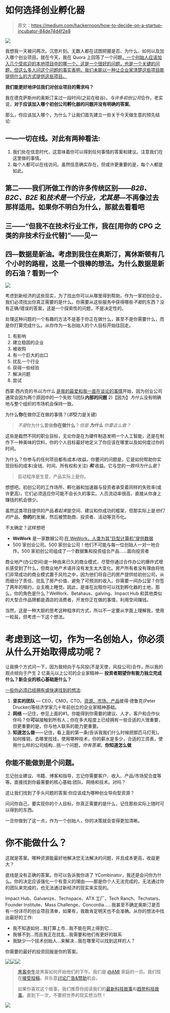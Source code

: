 # 如何选择创业孵化器

> 原文：<https://medium.com/hackernoon/how-to-decide-on-a-startup-incubator-84de74d4f2e8>

![](img/7094976ef9dc3b34a5e796d1e08ebd32.png)

我想我一天被问两次。沉思片刻。无数人都在试图把握是否、为什么、如何以及加入哪个创业项目。就在今天，我在 Quora 上回答了一个问题[，一个创始人应该加入几个受欢迎的本地项目中的哪一个。这是一个很好的问题，也是一个关键的问题，但这么多人问这个问题的事实表明，我们未能以一种让企业家清楚这些项目能提供什么的方式提供这些项目。](https://www.quora.com/profile/Paul-OBrien-1)

**我们能更好地评估我们对创业项目的需求吗？**

我在德克萨斯州的奥斯汀呆过一段时间(之前在硅谷)，*与许多初创公司*合作，老实说，**对于应该加入哪个初创公司孵化器的问题并没有明确的答案**。

那么，你应该加入哪个，为什么？让我们首先建立一些关于今天做生意的预先结论:

## **一—一切在线**。对此有两种看法:

1.  我们处在信息时代，这意味着你可以得到任何事情的答案和建议。注意我们在这里做的事情。
2.  每个人都可以在线访问。虽然信息确实存在，但或许更重要的是，每个人都是如此。

## 第二——我们所做工作的许多传统区别——*B2B、B2C、B2E* 和*技术是一个行业，尤其是*—不再像过去那样适用。如果你不明白为什么，那就去看看吧

## 三——“但我不在技术行业工作，我在[用你的 CPG 之类的非技术行业代替]”——见一

## **四—数据是新油**。考虑到我住在奥斯汀，离休斯顿有几个小时的路程，这是一个很棒的想法。为什么数据是新的石油？看到一个

![](img/34a81117c9c62bd911466f85a688666d.png)

考虑到新经济的这些现实，为了找出你可以从哪里得到帮助，作为一家初创企业，我们必须找出你真正需要的是什么。你需要从这些服务中获得哪些*不能*的东西？没有正确/错误的答案，这是一个探索性的问题，不是决定性的。

处理这种问题的一个有趣的方法不是基于你正在做什么，甚至不是你需要什么，而是你打算完成什么。从你作为一名创始人的个人目标开始往回走。

1.  有影响
2.  建立稳固的企业
3.  被收购
4.  有一个巨大的出口
5.  扰乱一个行业
6.  获得一些经验
7.  解决问题
8.  尝试

西蒙·西内克的书*以为什么* [是我的最爱和我一直在谈论的事情](https://seobrien.com/perfect-startup-pitch)开始，因为创业公司通常会因为两个原因中的一个失败:1)团队**内部的问题** 2)【因为】*为什么*没有明确地与整个组织的市场机会保持一致。

为什么**你**在做你正在做的事情？(*即*受力是关键)

> *不是*你为什么要做**你在做什么**？*但是* ***为什么*** *你要这么做？*

这些是截然不同的职业目标，无论你是在为硬件制造发明一个人工智能，还是在制作下一种美味的饮料，你的个人目标最好地定义了你应该在哪里以及如何度过你的时间。

为什么？你参与的任何项目都有成本/收益。你要问的问题是，它是如何帮助你实现目标的成本(金钱、时间、所有权和关注) ***和*** 收益。它与您的*一致吗为什么是*？

> 启动程序是生意，产品实际上是你。

想想吧。初创公司的工作场所、孵化器和加速器与投资者承受着同样的失败率(或许更高)，它们必须适应你可能不会长久的事实。人员流动率很高，直接从你身上赚钱的机会很少。

虽然这类项目提供的产品*看起来*是空间、建议和你成功的框架，但那实际上是*他们的*产品、**你的**的发展，然后被赞助商、投资者、活动等货币化。

不太确定？这样想吧

*   **WeWork** 是一家数据公司:[在 WeWork，人类为其“巨型计算机”提供数据](https://www.fastcompany.com/3062701/at-wework-humans-supply-data-for-its-giant-computers)
*   500 家创业公司。500 家创业公司！他们不可能与每一位创始人一对一地合作。500 家初创公司组成了一个数据集和投资组合产品……面向投资者

商业地产(办公空间)是一种由来已久的商业模式，尽管你通过合作办公的爆炸式增长感受到了什么，但商业地产术语并没有发生太大变化。房产所有者没有理由将他们非常成功的商业模式置于风险之中，因为他们将自己的房产提供给初创公司，从而细分了责任、扰乱了房产价值、避免了可预测的收入。你需要一间办公室？你签了两年的租约，业主晚上睡觉。因此，是谁在出租你可以找到孵化器的土地，那么，你的角色是什么？WeWork、Betahaus、galving、Impact Hub 和其他类似的大型合作品牌都是酒店的消费者，开发你正在做的事情，利用空间赚钱。

当然，这是一种大胆的思考这种程序的方式，所以不一定要从字面上理解我，使用一粒盐，但考虑一下这个想法。

# 考虑到这一切，作为一名创始人，你必须从什么开始取得成功呢？

让我换个方式问一下，因为我倾向于与风投(不是天使，风投公司)合作，所以我的观点倾向于产生 2 亿美元以上公司的企业家精神— **投资者期望你有能力独立完成什么？新企业的核心基础是什么？**

[一些你必须已经拥有或快速找到的想法](https://seobrien.com/decide-startup-incubator):

1.  **坚实的团队** — CEO，CMO，CTO。[资源、市场、产品](https://seobrien.com/perfect-startup-founding-team-the-butcher-the-baker-and-the-candlestick-maker)彼得·德鲁克(Peter Drucker)等经济学家几十年前创立的企业家精神基础。
2.  **网络** —记住，参见上面的#1。你能得到你需要的建议、人才、客户和合作伙伴吗？你**可以**接触到所有人；你在多大程度上已经拥有一些合适的人很重要，但更重要的是，你与他人联系的能力更重要。
3.  **知道怎么做**——记住，看上面的第一条(告诉我我们什么时候把那匹马打死)。如何推销，去哪里找钱，使用哪种技术，你的薪水是多少，合适的工资表，使用什么样的公司结构…挑一个问题，*你有答案*。**你知道怎么做**

## 你能不能做到是个问题。

忘记创业建议、书籍、博客和指导，忘记你需要客户、收入、产品/市场契合度等等。直接找到你最需要的核心基础:团队、网络和技术。对吗？

这让我们找到了手头问题的答案:你应该成为哪种创业导向型资源？

问问你自己，要实现你的个人目标，你真正需要的是什么，记住那些实际上随时可以得到的东西。

一旦你做到了这一点，作为一个创始人，你的决策就会变得更加清晰。

# 你不能做什么？

这就是答案。哪种资源能最好地解决您无法解决的问题，并且成本更高，收益更大？

底线是没有正确的答案。你可以告诉我你进了 YCombinator，我还是会问你为什么。你的决定应该强化一个有意义的理由——那是你个人无法完成的，无法通过你的团队来完成的，也无法通过新经济的现实来实现的。

Impact Hub、Galvanize、Techspace、ATX 工厂、Tech Ranch、Techstars、Founder Institute、Mass Challenge、Concordia……我甚至不确定奥斯汀是否有一份详尽的创业项目清单，如果有，我敢肯定明天也不会准确。从你的想法中找出最好的工作:

*   我不知道如何…我打算上市…我不能在网上得到它…
*   我够不到…而且我正在扰乱…我需要和他们有更好的联系
*   我缺少一个技术创始人…来解决…我在哪里可以找到这样的人？

你需要的最好的投资回报是你的答案。

[![](img/50ef4044ecd4e250b5d50f368b775d38.png)](http://bit.ly/HackernoonFB)[![](img/979d9a46439d5aebbdcdca574e21dc81.png)](https://goo.gl/k7XYbx)[![](img/2930ba6bd2c12218fdbbf7e02c8746ff.png)](https://goo.gl/4ofytp)

> [黑客中午](http://bit.ly/Hackernoon)是黑客如何开始他们的下午。我们是 [@AMI](http://bit.ly/atAMIatAMI) 家庭的一员。我们现在[接受投稿](http://bit.ly/hackernoonsubmission)，并乐意[讨论广告&赞助](mailto:partners@amipublications.com)机会。
> 
> 如果你喜欢这个故事，我们推荐你阅读我们的[最新科技故事](http://bit.ly/hackernoonlatestt)和[趋势科技故事](https://hackernoon.com/trending)。直到下一次，不要把世界的现实想当然！

![](img/be0ca55ba73a573dce11effb2ee80d56.png)